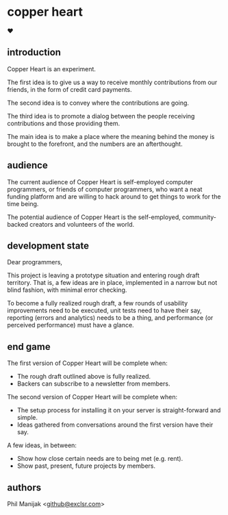 copper heart
============
♥

introduction
------------
Copper Heart is an experiment. 

The first idea is to give us a way to receive monthly contributions 
from our friends, in the form of credit card payments.

The second idea is to convey where the contributions are going.

The third idea is to promote a dialog between the people receiving 
contributions and those providing them.

The main idea is to make a place where the meaning behind the money 
is brought to the forefront, and the numbers are an afterthought.

audience
---------
The current audience of Copper Heart is self-employed computer 
programmers, or friends of computer programmers, who want a neat 
funding platform and are willing to hack around to get things to
work for the time being.

The potential audience of Copper Heart is the self-employed, 
community-backed creators and volunteers of the world.

development state
------------------
Dear programmers, 

This project is leaving a prototype situation and entering rough draft
territory. That is, a few ideas are in place, implemented in a narrow
but not blind fashion, with minimal error checking.

To become a fully realized rough draft, a few rounds of usability 
improvements need to be executed, unit tests need to have their say,
reporting (errors and analytics) needs to be a thing, and performance
(or perceived performance) must have a glance.

end game
-----------
The first version of Copper Heart will be complete when:
* The rough draft outlined above is fully realized.
* Backers can subscribe to a newsletter from members.

The second version of Copper Heart will be complete when:
* The setup process for installing it on your server is straight-forward and simple.
* Ideas gathered from conversations around the first version have their say.

A few ideas, in between:
* Show how close certain needs are to being met (e.g. rent).
* Show past, present, future projects by members.

authors
-------
Phil Manijak <<github@exclsr.com>>
